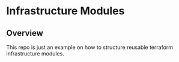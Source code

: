 # Infrastructure Modules

## Overview

This repo is just an example on how to structure reusable terraform infrastructure modules.